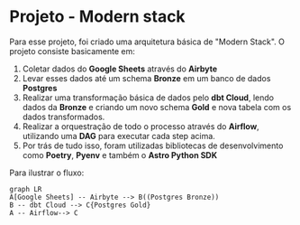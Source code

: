 
# Projeto - Modern stack

  

Para esse projeto, foi criado uma arquitetura básica de "Modern Stack".
O projeto consiste basicamente em:

 1. Coletar dados do **Google Sheets** através do **Airbyte**
 2. Levar esses dados até um schema **Bronze** em um banco de dados **Postgres**
 3. Realizar uma transformação básica de dados pelo **dbt Cloud**, lendo dados da **Bronze** e criando um novo schema **Gold** e nova tabela com os dados transformados.
 4. Realizar a orquestração de todo o processo através do **Airflow**, utilizando uma **DAG** para executar cada step acima.
 5. Por trás de tudo isso, foram utilizadas bibliotecas de desenvolvimento como **Poetry**, **Pyenv** e também o **Astro Python SDK** 

Para ilustrar o fluxo:

```mermaid
graph LR
A[Google Sheets] -- Airbyte --> B((Postgres Bronze))
B -- dbt Cloud --> C{Postgres Gold}
A -- Airflow--> C